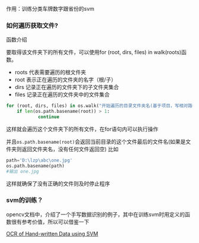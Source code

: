 作用：训练分类车牌数字跟省份的svm

### 如何遍历获取文件?



函数介绍

要取得该文件夹下的所有文件，可以使用for (root, dirs, files) in walk(roots)函数。

- roots 代表需要遍历的根文件夹
- root 表示正在遍历的文件夹的名字（根/子）
- dirs 记录正在遍历的文件夹下的子文件夹集合
- files 记录正在遍历的文件夹中的文件集合

~~~python
for (root, dirs, files) in os.walk("开始遍历的目录文件夹名(基于项目，写相对路径)"):
    if len(os.path.basename(root)) > 1:
            continue
~~~

这样就会遍历这个文件夹下的所有文件，在for语句内可以执行操作

并且`os.path.basename(root)`会返回当前目录的这个文件最后的文件名(如果是文件夹则返回文件夹名，没有任何文件返回空) 比如

~~~python
path='D:\lzp\abc\one.jpg'
os.path.basename(path)
#输出 one.jpg
~~~

这样就确保了没有正确的文件则及时停止程序

### svm的训练？

opencv文档中，介绍了一个手写数据识别的例子，其中在训练svm时用定义的函数很有参考价值，所以可以借鉴一下

[OCR of Hand-written Data using SVM](https://docs.opencv.org/trunk/dd/d3b/tutorial_py_svm_opencv.html)

